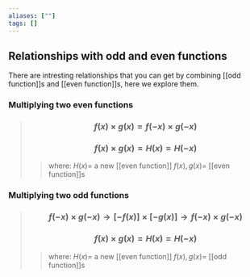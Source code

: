 ```yaml
---
aliases: [""]
tags: []
---
```


## Relationships with odd and even functions

There are intresting relationships that you can get by combining [[odd function]]s and [[even function]]s, here we explore them.

### Multiplying two even functions

> ### $$ f(x) \times g(x) = f(-x) \times g(-x) $$ 
> ### $$ f(x) \times g(x)  = H(x) = H(-x) $$ 
>> where:
>> $H(x)=$ a new [[even function]] 
>> $f(x),g(x)=$ [[even function]]s

### Multiplying two odd functions

> ### $$ f(-x) \times g(-x) \to [-f(x)] \times [ -g(x) ] \to f(-x) \times g(-x) $$ 
> ### $$ f(x) \times g(x)  = H(x) = H(-x) $$ 
>> where:
>> $H(x)=$ a new [[even function]] 
>> $f(x),g(x)=$ [[odd function]]s

